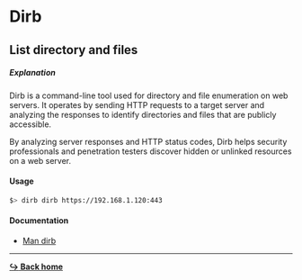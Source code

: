 # Dirb

## List directory and files

##### Explanation

Dirb is a command-line tool used for directory and file enumeration on web servers. It operates by sending HTTP requests to a target server and analyzing the responses to identify directories and files that are publicly accessible.

By analyzing server responses and HTTP status codes, Dirb helps security professionals and penetration testers discover hidden or unlinked resources on a web server.

#### Usage

```bash
$> dirb dirb https://192.168.1.120:443
```

#### Documentation

- [Man dirb](https://www.kali.org/tools/dirb/)

---

[**:arrow_right_hook: Back home**](/README.md)
